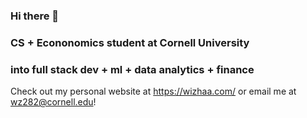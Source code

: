 ### Hi there 👋

### CS + Econonomics student at Cornell University 

### into full stack dev + ml + data analytics + finance 


Check out my personal website at https://wizhaa.com/ or email me at wz282@cornell.edu!

<!--
**wizhaaa/wizhaaa** is a ✨ _special_ ✨ repository because its `README.md` (this file) appears on your GitHub profile.

Here are some ideas to get you started:

- 🔭 I’m currently working on ...
- 🌱 I’m currently learning ...
- 👯 I’m looking to collaborate on ...
- 🤔 I’m looking for help with ...
- 💬 Ask me about ...
- 📫 How to reach me: ...
- 😄 Pronouns: ...
- ⚡ Fun fact: ...
-->

